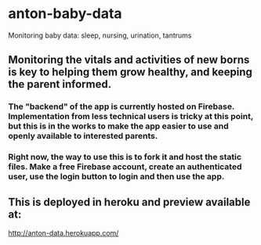 # anton-baby-data
Monitoring baby data: sleep, nursing, urination, tantrums

## Monitoring the vitals and activities of new borns is key to helping them grow healthy, and keeping the parent informed.

### The "backend" of the app is currently hosted on Firebase. Implementation from less technical users is tricky at this point, but this is in the works to make the app easier to use and openly available to interested parents.

### Right now, the way to use this is to fork it and host the static files. Make a free Firebase account, create an authenticated user, use the login button to login and then use the app.

## This is deployed in heroku and preview available at:
http://anton-data.herokuapp.com/
